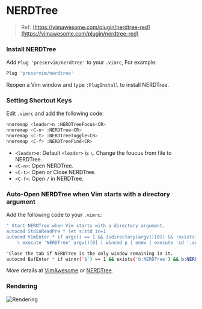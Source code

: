 # NERDTree

> Ref: [https://vimawesome.com/plugin/nerdtree-red](https://vimawesome.com/plugin/nerdtree-red)

### Install NERDTree

Add `Plug 'preservim/nerdtree'` to your `.vimrc`, For example:

```bash
Plug 'preservim/nerdtree'
```

Reopen a Vim window and type `:PlugInstall` to install NERDTree.

### Setting Shortcut Keys

Edit `.vimrc` and add the following code:

```bash
nnoremap <leader>n :NERDTreeFocus<CR>
nnoremap <C-n> :NERDTree<CR>
nnoremap <C-t> :NERDTreeToggle<CR>
nnoremap <C-f> :NERDTreeFind<CR>
```

- `<leader>n`: Default `<leader>` is `\`. Change the foucus from file to NERDTree.
- `<C-n>`: Open NERDTree.
- `<C-t>`: Open or Close NERDTree.
- `<C-f>`: Open `/` in NERDTree.

### Auto-Open NERDTree when Vim starts with a directory argument

Add the following code to your `.vimrc`:

```bash
" Start NERDTree when Vim starts with a directory argument.
autocmd StdinReadPre * let s:std_in=1
autocmd VimEnter * if argc() == 1 && isdirectory(argv()[0]) && !exists('s:std_in') |
    \ execute 'NERDTree' argv()[0] | wincmd p | enew | execute 'cd '.argv()[0] | endif

"Close the tab if NERDTree is the only window remaining in it.
autocmd BufEnter * if winnr('$') == 1 && exists('b:NERDTree') && b:NERDTree.isTabTree() | quit | endif
```

More details at [VimAwesome](https://vimawesome.com/plugin/nerdtree-red) or [NERDTree](https://github.com/preservim/nerdtree).

### Rendering

![Rendering](https://github.com/preservim/nerdtree/raw/master/screenshot.png)

